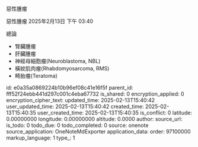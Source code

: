 惡性腫瘤

惡性腫瘤
2025年2月13日
下午 03:40

總論
- 腎臟腫瘤
- 肝臟腫瘤
- 神經母細胞瘤(Neuroblastoma, NBL)
- 橫紋肌肉瘤(Rhabdomyosarcoma, RMS)
- 畸胎瘤(Teratoma)


id: e0a35a0869224b10b96ef08c41e16f5f
parent_id: fff52f24ebb441d297c001c4eba67732
is_shared: 0
encryption_applied: 0
encryption_cipher_text: 
updated_time: 2025-02-13T15:40:42
user_updated_time: 2025-02-13T15:40:42
created_time: 2025-02-13T15:40:35
user_created_time: 2025-02-13T15:40:35
is_conflict: 0
latitude: 0.00000000
longitude: 0.00000000
altitude: 0.0000
author: 
source_url: 
is_todo: 0
todo_due: 0
todo_completed: 0
source: onenote
source_application: OneNoteMdExporter
application_data: 
order: 97100000
markup_language: 1
type_: 1